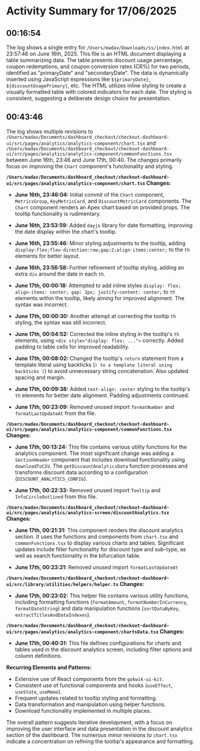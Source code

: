 # Activity Summary for 17/06/2025

## 00:16:54
The log shows a single entry for `/Users/madav/Downloads/ss/index.html` at 23:57:46 on June 16th, 2025.  This file is an HTML document displaying a table summarizing data. The table presents discount usage percentage, coupon redemptions, and coupon conversion rates (CR%) for two periods, identified as "primaryDate" and "secondaryDate".  The data is dynamically inserted using JavaScript expressions like `${primaryDate}`, `${discountUsagePrimary}`, etc.  The HTML utilizes inline styling to create a visually formatted table with colored indicators for each date.  The styling is consistent, suggesting a deliberate design choice for presentation.


## 00:43:46
The log shows multiple revisions to `/Users/madav/Documents/dashboard_checkout/checkout-dashboard-ui/src/pages/analytics/analytics-component/chart.tsx` and `/Users/madav/Documents/dashboard_checkout/checkout-dashboard-ui/src/pages/analytics/analytics-component/commonFunctions.tsx` between June 16th, 23:46 and June 17th, 00:40.  The changes primarily focus on improving the `Chart` component's functionality and styling.

**`/Users/madav/Documents/dashboard_checkout/checkout-dashboard-ui/src/pages/analytics/analytics-component/chart.tsx` Changes:**

* **June 16th, 23:46:04:** Initial commit of the `Chart` component,  `MetricsGroup`, `KeyMetricCard`, and `DiscountMetricCard` components. The `Chart` component renders an Apex chart based on provided props.  The tooltip functionality is rudimentary.

* **June 16th, 23:53:59:** Added `dayjs` library for date formatting, improving the date display within the chart's tooltip.

* **June 16th, 23:55:46:** Minor styling adjustments to the tooltip, adding `display:flex;flex-direction:row;gap:2;align-items:center;` to the `th` elements for better layout.

* **June 16th, 23:56:58:** Further refinement of tooltip styling, adding an extra `div` around the date in each `th`.

* **June 17th, 00:00:18:**  Attempted to add inline styles `display: flex; align-items: center; gap: 2px; justify-content: center;` to `th` elements within the tooltip, likely aiming for improved alignment.  The syntax was incorrect.

* **June 17th, 00:00:30:** Another attempt at correcting the tooltip `th` styling, the syntax was still incorrect.

* **June 17th, 00:04:52:** Corrected the inline styling in the tooltip's `th` elements, using `<div style="display: flex; ...">` correctly.  Added padding to table cells for improved readability.

* **June 17th, 00:08:02:** Changed the tooltip's `return` statement from a template literal using backticks (`) to a template literal using backticks (`) to avoid unnecessary string concatenation. Also updated spacing and margin.

* **June 17th, 00:09:38:** Added `text-align: center` styling to the tooltip's `th` elements for better date alignment.  Padding adjustments continued.

* **June 17th, 00:23:09:** Removed unused import `formatNumber` and `formatLastUpdateAt` from the file.


**`/Users/madav/Documents/dashboard_checkout/checkout-dashboard-ui/src/pages/analytics/analytics-component/commonFunctions.tsx` Changes:**

* **June 17th, 00:13:24:**  This file contains various utility functions for the analytics component. The most significant change was adding a `SectionHeader` component that includes download functionality using `downloadToCSV`.  The `getDiscountAnalyticsData` function processes and transforms discount data according to a configuration (`DISCOUNT_ANALYTICS_CONFIG`).

* **June 17th, 00:22:33:** Removed unused import `Tooltip` and `InfoCircleOutlined` from this file.


**`/Users/madav/Documents/dashboard_checkout/checkout-dashboard-ui/src/pages/analytics/analytics-screen/discountAnalytics.tsx` Changes:**

* **June 17th, 00:21:31:** This component renders the discount analytics section.  It uses the functions and components from `chart.tsx` and `commonFunctions.tsx` to display various charts and tables.  Significant updates include filter functionality for discount type and sub-type, as well as search functionality in the bifurcation table.

* **June 17th, 00:23:21:** Removed unused import `formatLastUpdateAt`


**`/Users/madav/Documents/dashboard_checkout/checkout-dashboard-ui/src/library/utilities/helpers/helper.ts` Changes:**

* **June 17th, 00:23:02:** This helper file contains various utility functions, including formatting functions (`formatAmount`, `formatNumberInCurrency`, `formatDateString`) and data manipulation functions (`sortDataByKey`, `extractTitlesAndDataIndexes`).


**`/Users/madav/Documents/dashboard_checkout/checkout-dashboard-ui/src/pages/analytics/analytics-component/chartsData.tsx` Changes:**

* **June 17th, 00:40:31:** This file defines configurations for charts and tables used in the discount analytics screen, including filter options and column definitions.


**Recurring Elements and Patterns:**

* Extensive use of React components from the `gokwik-ui-kit`.
* Consistent use of functional components and hooks (`useEffect`, `useState`, `useMemo`).
* Frequent updates related to tooltip styling and formatting.
* Data transformation and manipulation using helper functions.
* Download functionality implemented in multiple places.


The overall pattern suggests iterative development, with a focus on improving the user interface and data presentation in the discount analytics section of the dashboard.  The numerous minor revisions to `chart.tsx` indicate a concentration on refining the tooltip's appearance and formatting.
